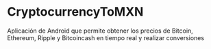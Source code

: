 # CryptocurrencyToMXN
Aplicación de Android que permite obtener los precios de Bitcoin, Ethereum, Ripple y Bitcoincash en tiempo real y realizar conversiones
